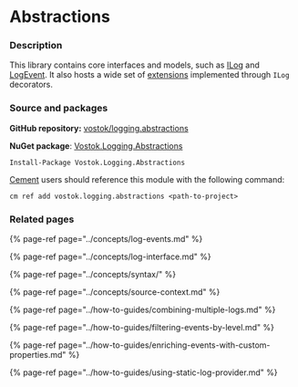 # Abstractions

### Description

This library contains core interfaces and models, such as [ILog](https://github.com/vostok/logging.abstractions/blob/master/Vostok.Logging.Abstractions/ILog.cs) and [LogEvent](https://github.com/vostok/logging.abstractions/blob/master/Vostok.Logging.Abstractions/LogEvent.cs). It also hosts a wide set of [extensions](https://github.com/vostok/logging.abstractions/tree/master/Vostok.Logging.Abstractions/Extensions) implemented through `ILog` decorators.

### Source and packages

**GitHub repository:** [vostok/logging.abstractions](https://github.com/vostok/logging.abstractions)

**NuGet package**: [Vostok.Logging.Abstractions](https://www.nuget.org/packages/Vostok.Logging.Abstractions/)

```text
Install-Package Vostok.Logging.Abstractions
```

[Cement](https://github.com/skbkontur/cement) users should reference this module with the following command:

```text
cm ref add vostok.logging.abstractions <path-to-project>
```

### Related pages

{% page-ref page="../concepts/log-events.md" %}

{% page-ref page="../concepts/log-interface.md" %}

{% page-ref page="../concepts/syntax/" %}

{% page-ref page="../concepts/source-context.md" %}

{% page-ref page="../how-to-guides/combining-multiple-logs.md" %}

{% page-ref page="../how-to-guides/filtering-events-by-level.md" %}

{% page-ref page="../how-to-guides/enriching-events-with-custom-properties.md" %}

{% page-ref page="../how-to-guides/using-static-log-provider.md" %}

